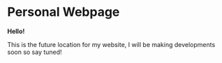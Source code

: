 # Personal Webpage

**Hello!**

This is the future location for my website, I will be making developments soon so say tuned!
